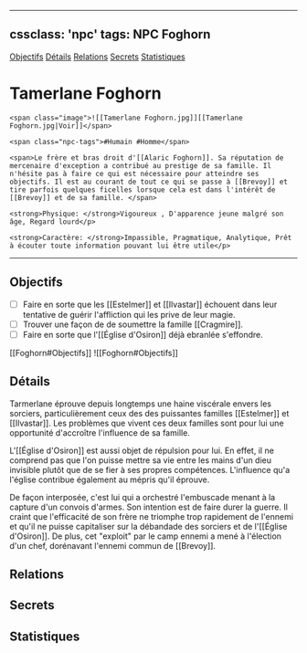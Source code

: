 
---
cssclass: 'npc'
tags: NPC Foghorn
---
<span class="nav">[Objectifs](#Objectifs) [Détails](#Détails)  [Relations](#Relations) [Secrets](#Secrets) [Statistiques](#Statistiques)</span>

# Tamerlane Foghorn
```ad-desc
<span class="image">![[Tamerlane Foghorn.jpg]][[Tamerlane Foghorn.jpg|Voir]]</span>

<span class="npc-tags">#Humain #Homme</span>

<span>Le frère et bras droit d'[[Alaric Foghorn]]. Sa réputation de mercenaire d'exception a contribué au prestige de sa famille. Il n'hésite pas à faire ce qui est nécessaire pour atteindre ses objectifs. Il est au courant de tout ce qui se passe à [[Brevoy]] et tire parfois quelques ficelles lorsque cela est dans l'intérêt de [[Brevoy]] et de sa famille. </span>

<strong>Physique: </strong>Vigoureux , D'apparence jeune malgré son âge, Regard lourd</p>

<strong>Caractère: </strong>Impassible, Pragmatique, Analytique, Prêt à écouter toute information pouvant lui être utile</p>
```
---

## Objectifs
- [ ] Faire en sorte que les [[Estelmer]] et [[Ilvastar]] échouent dans leur tentative de guérir l'affliction qui les prive de leur magie.
- [ ] Trouver une façon de de soumettre la famille [[Cragmire]].
- [ ] Faire en sorte que l'[[Église d'Osiron]] déjà ebranlée s'effondre.

<span class="tab">[[Foghorn#Objectifs]]</span>
<span class="embed-section tab">![[Foghorn#Objectifs]]</span>

## Détails
Tarmerlane éprouve depuis longtemps une haine viscérale envers les sorciers, particulièrement ceux des des puissantes familles [[Estelmer]] et [[Ilvastar]]. Les problèmes que vivent ces deux familles sont pour lui une opportunité d'accroître l'influence de sa famille.

L'[[Église d'Osiron]] est aussi objet de répulsion pour lui. En effet, il ne comprend pas que l'on puisse mettre sa vie entre les mains d'un dieu invisible plutôt que de se fier à ses propres compétences. L'influence qu'a l'église contribue également au mépris qu'il éprouve.

De façon interposée, c'est lui qui a orchestré l'embuscade menant à la capture d'un convois d'armes. Son intention est de faire durer la guerre. Il craint que l'efficacité de son frère ne triomphe trop rapidement de l'ennemi et qu'il ne puisse capitaliser sur la débandade des sorciers et de l'[[Église d'Osiron]]. De plus, cet "exploit" par le camp ennemi a mené à l'élection d'un chef, dorénavant l'ennemi commun de [[Brevoy]].

## Relations

## Secrets

## Statistiques

